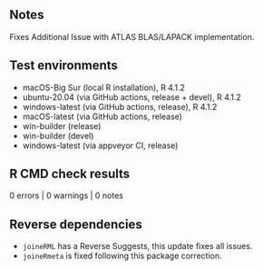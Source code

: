 ## Notes

Fixes Additional Issue with ATLAS BLAS/LAPACK implementation.

## Test environments

* macOS-Big Sur (local R installation), R 4.1.2
* ubuntu-20.04 (via GitHub actions, release + devel), R 4.1.2
* windows-latest (via GitHub actions, release), R 4.1.2
* macOS-latest (via GitHub actions, release)
* win-builder (release)
* win-builder (devel)
* windows-latest (via appveyor CI, release)

## R CMD check results

0 errors | 0 warnings | 0 notes

## Reverse dependencies

* `joineRML` has a Reverse Suggests, this update fixes all issues.
* `joineRmeta` is fixed following this package correction.
